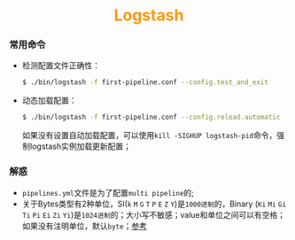 # <div style="text-align:center;color:#FF9900">Logstash</div>
### 常用命令
* 检测配置文件正确性：
  ```sh
  $ ./bin/logstash -f first-pipeline.conf --config.test_and_exit
  ```
* 动态加载配置：
  ```sh
  $ ./bin/logstash -f first-pipeline.conf --config.reload.automatic
  ```
  如果没有设置自动加载配置，可以使用`kill -SIGHUP logstash-pid`命令，强制logstash实例加载更新配置；


### 解惑
* `pipelines.yml`文件是为了配置`multi pipeline`的;
* 关于Bytes类型有2种单位，SI(`k` `M` `G` `T` `P` `E` `Z` `Y`)是`1000进制`的，Binary (`Ki` `Mi` `Gi` `Ti` `Pi` `Ei` `Zi` `Yi`)是`1024进制`的；大小写不敏感；value和单位之间可以有空格；如果没有注明单位，默认`byte`；[参考](https://www.elastic.co/guide/en/logstash/current/configuration-file-structure.html#bytes)
